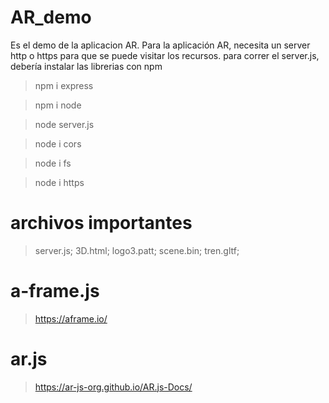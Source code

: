 # AR_demo
Es el demo de la aplicacion AR. Para la aplicación AR, necesita un server http o https para que se puede visitar los recursos.
para correr el server.js, debería instalar las librerias con npm
> npm i express

> npm i node

> node server.js

> node i cors

> node i fs

> node i https
# archivos importantes
> server.js; 3D.html; logo3.patt; scene.bin; tren.gltf;
# a-frame.js
> https://aframe.io/

# ar.js
> https://ar-js-org.github.io/AR.js-Docs/
